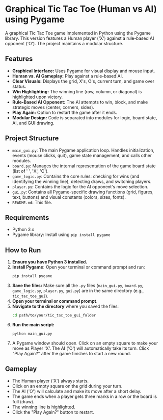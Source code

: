 # Graphical Tic Tac Toe (Human vs AI) using Pygame

A graphical Tic Tac Toe game implemented in Python using the Pygame library. This version features a Human player ('X') against a rule-based AI opponent ('O'). The project maintains a modular structure.

## Features

*   **Graphical Interface:** Uses Pygame for visual display and mouse input.
*   **Human vs. AI Gameplay:** Play against a rule-based AI.
*   **Clear Visuals:** Displays the grid, X's, O's, current turn, and game over status.
*   **Win Highlighting:** The winning line (row, column, or diagonal) is highlighted upon victory.
*   **Rule-Based AI Opponent:** The AI attempts to win, block, and make strategic moves (center, corners, sides).
*   **Play Again:** Option to restart the game after it ends.
*   **Modular Design:** Code is separated into modules for logic, board state, AI, and GUI drawing.

## Project Structure

*   `main_gui.py`: The main Pygame application loop. Handles initialization, events (mouse clicks, quit), game state management, and calls other modules.
*   `board.py`: Manages the internal representation of the game board state (list of ' ', 'X', 'O').
*   `game_logic.py`: Contains the core rules: checking for wins (and identifying the winning line), detecting draws, and switching players.
*   `player.py`: Contains the logic for the AI opponent's move selection.
*   `gui.py`: Contains all Pygame-specific drawing functions (grid, figures, text, buttons) and visual constants (colors, sizes, fonts).
*   `README.md`: This file.

## Requirements

*   Python 3.x
*   Pygame library: Install using `pip install pygame`

## How to Run

1.  **Ensure you have Python 3 installed.**
2.  **Install Pygame:** Open your terminal or command prompt and run:
    ```bash
    pip install pygame
    ```
3.  **Save the files:** Make sure all the `.py` files (`main_gui.py`, `board.py`, `game_logic.py`, `player.py`, `gui.py`) are in the same directory (e.g., `tic_tac_toe_gui`).
4.  **Open your terminal or command prompt.**
5.  **Navigate to the directory** where you saved the files:
    ```bash
    cd path/to/your/tic_tac_toe_gui_folder
    ```
6.  **Run the main script:**
    ```bash
    python main_gui.py
    ```
7.  A Pygame window should open. Click on an empty square to make your move as Player 'X'. The AI ('O') will automatically take its turn. Click "Play Again?" after the game finishes to start a new round.

## Gameplay

*   The Human player ('X') always starts.
*   Click on an empty square on the grid during your turn.
*   The AI ('O') will calculate and make its move after a short delay.
*   The game ends when a player gets three marks in a row or the board is full (draw).
*   The winning line is highlighted.
*   Click the "Play Again?" button to restart.